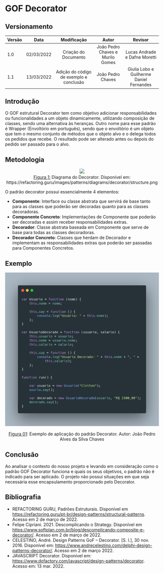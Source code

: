 # GOF Decorator

## Versionamento

| Versão |    Data    |     Modificação      |              Autor               |    Revisor     |
| ------ | :--------: | :------------------: | :------------------------------: | :------------: |
| 1.0    | 02/03/2022 | Criação do Documento | João Pedro Chaves e Murilo Gomes | Lucas Andrade e Dafne Moretti |
| 1.1 | 13/03/2022 | Adição do código de exemplo e conclusão | João Pedro Chaves | Giulia Lobo e Guilherme Daniel Fernandes |

<!-- NÃO ESQUECER DE ADICIONAR AO "/_sidebar.md" -->

## Introdução

O GOF estrutural Decorator tem como objetivo adicionar responsabilidades ou funcionalidades a um objeto dinamicamente, utilizando composição de classes, sendo uma alternativa às heranças. Outro nome para esse padrão é Wrapper (Envoltório em português), sendo que o envoltório é um objeto que tem o mesmo conjunto de métodos que o objeto alvo e o delega todos os pedidos que recebe. O resultado pode ser alterado antes ou depois do pedido ser passado para o alvo.

## Metodologia

<div style="text-align: center"><img src="./assets/images/decorator.png">
<figcaption><a href="../../assets/images/decorator.png">Figura 1:</a> Diagrama do Decorator. Disponível em: https://refactoring.guru/images/patterns/diagrams/decorator/structure.png </figcaption></div>

O padrão decorator possui essencialmente 4 elementos:

- **Componente**: Interface ou classe abstrata que servirá de base tanto para as classes que poderão ser decoradas quanto para as classes decoradoras.
- **Componente Concreto**: Implementações de Componente que poderão ser decoradas e assim receber responsabilidades extras.
- **Decorador**: Classe abstrata baseada em Componente que serve de base para todas as classes decoradoras.
- **Decorador Concreto**: Classes que herdam de Decorador e implementam as responsabilidades extras que poderão ser passadas para Componentes Concretos.

## Exemplo

![Exemplo de Código do Padrão Strategy](../../assets/images/decorator_code.png)
<figcaption style="text-align: center"><a href="./assets/images/decorator_code.png">Figura 01</a>: Exemplo de aplicação do padrão Decorator. Autor: João Pedro Alves da Silva Chaves</figcaption>

## Conclusão

Ao analisar o contexto do nosso projeto e levando em consideração como o padrão GOF Decorator funciona e quais os seus objetivos, o padrão não é indicado para ser aplicado. O projeto não possui situações em que seja necessária esse encapsulamento proporcionado pelo Decorator.

## Bibliografia

* REFACTORING GURU, Padrões Estruturais. Disponível em https://refactoring.guru/pt-br/design-patterns/structural-patterns. Acesso em 2 de março de 2022.
* Felipe Cipriani. 2021. Descomplicando o Strategy. Disponível em https://www.softplan.com.br/blog/descomplicando-composite-e-decorator/. Acesso em 2 de março de 2022.
* CELESTINO, André. Design Patterns GoF – Decorator. [S. l.], 30 nov. 2016. Disponível em: https://www.andrecelestino.com/delphi-design-patterns-decorator/. Acesso em 2 de março 2022.
* JAVASCRIPT Decorator. Disponível em: https://www.dofactory.com/javascript/design-patterns/decorator. Acesso em: 13 mar. 2022.

